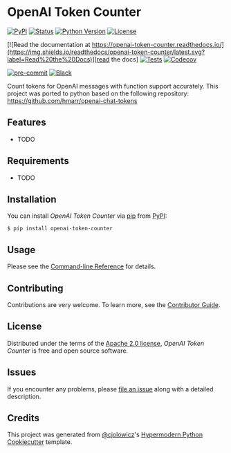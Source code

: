 # OpenAI Token Counter

[![PyPI](https://img.shields.io/pypi/v/openai-token-counter.svg)][pypi_]
[![Status](https://img.shields.io/pypi/status/openai-token-counter.svg)][status]
[![Python Version](https://img.shields.io/pypi/pyversions/openai-token-counter)][python version]
[![License](https://img.shields.io/pypi/l/openai-token-counter)][license]

[![Read the documentation at https://openai-token-counter.readthedocs.io/](https://img.shields.io/readthedocs/openai-token-counter/latest.svg?label=Read%20the%20Docs)][read the docs]
[![Tests](https://github.com/Eitan1112/openai-token-counter/workflows/Tests/badge.svg)][tests]
[![Codecov](https://codecov.io/gh/Eitan1112/openai-token-counter/branch/main/graph/badge.svg)][codecov]

[![pre-commit](https://img.shields.io/badge/pre--commit-enabled-brightgreen?logo=pre-commit&logoColor=white)][pre-commit]
[![Black](https://img.shields.io/badge/code%20style-black-000000.svg)][black]

[pypi_]: https://pypi.org/project/openai-token-counter/
[status]: https://pypi.org/project/openai-token-counter/
[python version]: https://pypi.org/project/openai-token-counter
[read the docs]: https://openai-token-counter.readthedocs.io/
[tests]: https://github.com/Eitan1112/openai-token-counter/actions?workflow=Tests
[codecov]: https://app.codecov.io/gh/Eitan1112/openai-token-counter
[pre-commit]: https://github.com/pre-commit/pre-commit
[black]: https://github.com/psf/black

Count tokens for OpenAI messages with function support accurately.
This project was ported to python based on the following repository:
https://github.com/hmarr/openai-chat-tokens

## Features

- TODO

## Requirements

- TODO

## Installation

You can install _OpenAI Token Counter_ via [pip] from [PyPI]:

```console
$ pip install openai-token-counter
```

## Usage

Please see the [Command-line Reference] for details.

## Contributing

Contributions are very welcome.
To learn more, see the [Contributor Guide].

## License

Distributed under the terms of the [Apache 2.0 license][license],
_OpenAI Token Counter_ is free and open source software.

## Issues

If you encounter any problems,
please [file an issue] along with a detailed description.

## Credits

This project was generated from [@cjolowicz]'s [Hypermodern Python Cookiecutter] template.

[@cjolowicz]: https://github.com/cjolowicz
[pypi]: https://pypi.org/
[hypermodern python cookiecutter]: https://github.com/cjolowicz/cookiecutter-hypermodern-python
[file an issue]: https://github.com/Eitan1112/openai-token-counter/issues
[pip]: https://pip.pypa.io/

<!-- github-only -->

[license]: https://github.com/Eitan1112/openai-token-counter/blob/main/LICENSE
[contributor guide]: https://github.com/Eitan1112/openai-token-counter/blob/main/CONTRIBUTING.md
[command-line reference]: https://openai-token-counter.readthedocs.io/en/latest/usage.html

